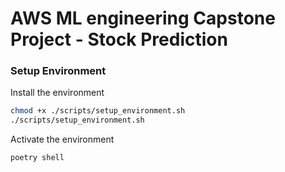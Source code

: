 # AWS ML engineering Capstone Project - Stock Prediction

### Setup Environment

 Install the environment
```bash
chmod +x ./scripts/setup_environment.sh
./scripts/setup_environment.sh
```
Activate the environment
```bash
poetry shell
```

